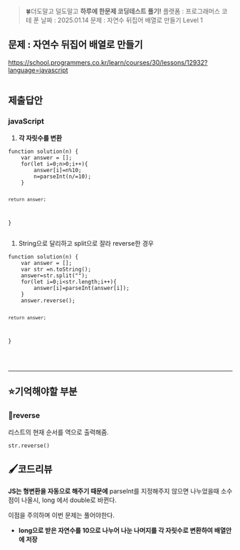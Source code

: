 <blockquote>
<p>🍀더도말고 덜도말고 <strong>하루에 한문제 코딩테스트 풀기!</strong>
플랫폼 : 프로그래머스
코테 푼 날짜 : 2025.01.14
문제 : 자연수 뒤집어 배열로 만들기
Level 1</p>
</blockquote>
<h2 id="문제--자연수-뒤집어-배열로-만들기">문제 : 자연수 뒤집어 배열로 만들기</h2>
<p><a href="https://school.programmers.co.kr/learn/courses/30/lessons/12932?language=javascript">https://school.programmers.co.kr/learn/courses/30/lessons/12932?language=javascript</a></p>
<p><img alt="" src="https://velog.velcdn.com/images/happy7yong/post/53ce599d-ee56-4234-bc4f-2c6015edd9ed/image.png" /></p>
<h2 id="제출답안">제출답안</h2>
<h3 id="javascript">javaScript</h3>
<ol>
<li><strong>각 자릿수를 변환</strong></li>
</ol>
<pre><code class="language-jsx">function solution(n) {
    var answer = [];
    for(let i=0;n&gt;0;i++){
        answer[i]=n%10;
        n=parseInt(n/=10);
    }

    return answer;
}</code></pre>
<ol>
<li>String으로 달리하고 split으로 잘라 reverse한 경우</li>
</ol>
<pre><code class="language-kotlin">function solution(n) {
    var answer = [];
    var str =n.toString();
    answer=str.split(&quot;&quot;);
    for(let i=0;i&lt;str.length;i++){
        answer[i]=parseInt(answer[i]);
    }
    answer.reverse();

    return answer;
}</code></pre>
<br />
<hr />

<h2 id="⭐기억해야할-부분">⭐기억해야할 부분</h2>
<h3 id="🔎reverse">🔎reverse</h3>
<p>리스트의 현재 순서를 역으로 출력해줌. </p>
<pre><code class="language-kotlin">str.reverse()</code></pre>
<h2 id="🖌️코드리뷰">🖌️코드리뷰</h2>
<p><strong>JS는 형변환을 자동으로 해주기 때문에</strong> parseInt를 지정해주지 않으면 나누었을때 소수점이 나올시,  long 에서 double로 바뀐다.</p>
<p>이점을 주의하며 이번 문제는 풀어야한다.</p>
<ul>
<li><strong>long으로 받은 자연수를 10으로 나누어 나눈 나머지를 각 자릿수로 변환하여 배열안에 저장</strong></li>
</ul>